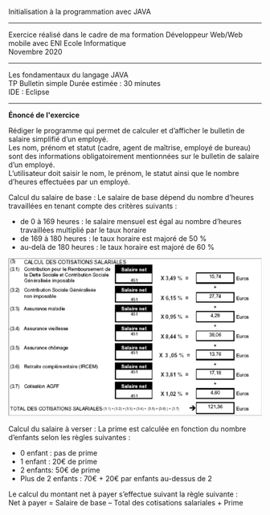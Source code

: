 Initialisation à la programmation avec JAVA 
*******************************************
Exercice réalisé dans le cadre de ma formation Développeur Web/Web mobile avec ENI Ecole Informatique  
Novembre 2020  
*******************************************
Les fondamentaux du langage JAVA   
TP Bulletin simple 
Durée estimée : 30 minutes  
IDE : Eclipse  
*******************************************
__Énoncé de l'exercice__

Rédiger le programme qui permet de calculer et d’afficher le bulletin de salaire simplifié
d’un employé.  
Les nom, prénom et statut (cadre, agent de maîtrise, employé de bureau) sont des
informations obligatoirement mentionnées sur le bulletin de salaire d’un employé.  
L’utilisateur doit saisir le nom, le prénom, le statut ainsi que le nombre d’heures effectuées
par un employé.  

Calcul du salaire de base :
Le salaire de base dépend du nombre d’heures travaillées en tenant compte des critères
suivants :
- de 0 à 169 heures : le salaire mensuel est égal au nombre d’heures travaillées
multiplié par le taux horaire
- de 169 à 180 heures : le taux horaire est majoré de 50 %
- au-delà de 180 heures : le taux horaire est majoré de 60 %

 ![salaire](salaire.png) 

Calcul du salaire à verser :
La prime est calculée en fonction du nombre d’enfants selon les règles suivantes :  
- 0 enfant : pas de prime  
- 1 enfant : 20€ de prime  
- 2 enfants: 50€ de prime  
- Plus de 2 enfants : 70€ + 20€ par enfants au-dessus de 2  

Le calcul du montant net à payer s’effectue suivant la règle suivante :  
Net à payer = Salaire de base – Total des cotisations salariales + Prime
